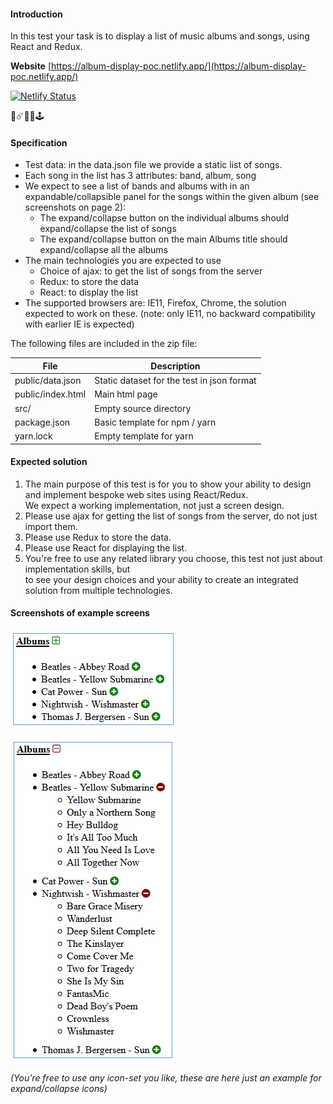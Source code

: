 #### Introduction

In this test your task is to display a list of music albums and songs, using React and Redux.

**Website** [https://album-display-poc.netlify.app/](https://album-display-poc.netlify.app/)

[![Netlify Status](https://api.netlify.com/api/v1/badges/5d81a2c8-90a9-4989-905d-fcab4ebc8b97/deploy-status)](https://app.netlify.com/sites/album-display-poc/deploys)

👾☄️👻👺🕹️

#### Specification

- Test data: in the data.json file we provide a static list of songs.
- Each song in the list has 3 attributes: band, album, song
- We expect to see a list of bands and albums with in an expandable/collapsible panel for the
  songs within the given album (see screenshots on page 2):
    - The expand/collapse button on the individual albums should expand/collapse the list of songs
    - The expand/collapse button on the main Albums title should expand/collapse all the albums
- The main technologies you are expected to use
    - Choice of ajax: to get the list of songs from the server
    - Redux: to store the data
    - React: to display the list
- The supported browsers are: IE11, Firefox, Chrome, the solution expected to work on these.
  (note: only IE11, no backward compatibility with earlier IE is expected)

The following files are included in the zip file:

|  File                            |  Description                                 |
|  ------------------------------  |  ------------------------------------------  |        
|  public/data.json                |  Static dataset for the test in json format  |
|  public/index.html               |  Main html page                              |
|  src/                            |  Empty source directory                      |
|  package.json                    |  Basic template for npm / yarn|              |
|  yarn.lock                       |  Empty template for yarn                     |

#### Expected solution

1. The main purpose of this test is for you to show your ability to design and implement
   bespoke web sites using React/Redux.  
   We expect a working implementation, not just a screen design.
2. Please use ajax for getting the list of songs from the server, do not just import them.
3. Please use Redux to store the data.
4. Please use React for displaying the list.
5. You're free to use any related library you choose, this test not just about implementation skills, but  
   to see your design choices and your ability to create an integrated solution from multiple technologies.

#### Screenshots of example screens 

![Screen Shot 2017-04-03 at 22.40.04.png](/assets/37536905-Screen%20Shot%202017-04-03%20at%2022.40.04.png)

![Screen Shot 2017-04-03 at 22.40.50.png](/assets/398891032-Screen%20Shot%202017-04-03%20at%2022.40.50.png)

*(You’re free to use any icon-set you like, these are here just an example for expand/collapse icons)*
